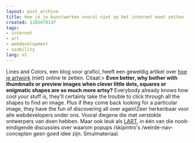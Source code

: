 ```yaml
---
layout: post_archive
title: Hoe je je kunstwerken vooral niet op het internet moet zetten
created: 1185478147
tags:
- internet
- art
- webdevelopment
- usability
lang: nl
---
```

Lines and Colors, een blog voor grafici, heeft een geweldig artikel over [hoe je artwork](http://www.linesandcolors.com/2007/05/31/how-not-to-display-your-artwork-on-the-web/) (niet) online te zetten. Citaat:> **Even better, why bother with thumbnails or preview images when clever little dots, squares or enigmatic shapes are so much more artsy?** Everybody already knows how cool your stuff is, they’ll certainly take the trouble to click through all the shapes to find an image. Plus if they come back looking for a particular image, they have the fun of discovering all over again!Zeer herkenbaar voor alle webdevelopers onder ons. Vooral diegene die met verstokte ontwerpers van doen hebben. Maar ook leuk als [LART](http://www.intuh.net/woordenlijst/#lart), in één van die nooit-eindigende discussies over waarom popups /skipintro's /weirde-nav-concepten geen goed idee zijn. Smulmateriaal.<!--break-->
